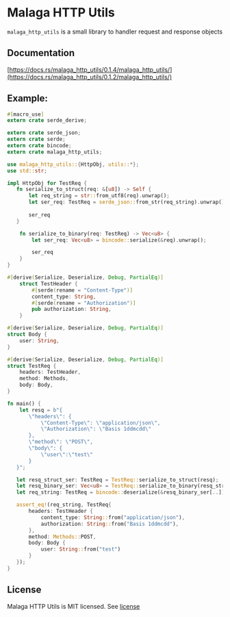 # Malaga HTTP Utils

`malaga_http_utils` is a small library to handler request and response objects

## Documentation

[https://docs.rs/malaga_http_utils/0.1.4/malaga_http_utils/](https://docs.rs/malaga_http_utils/0.1.2/malaga_http_utils/)

## Example:

```rust
#[macro_use]
extern crate serde_derive;

extern crate serde_json;
extern crate serde;
extern crate bincode;
extern crate malaga_http_utils;

use malaga_http_utils::{HttpObj, utils::*};
use std::str;

impl HttpObj for TestReq {
   fn serialize_to_struct(req: &[u8]) -> Self {
       let req_string = str::from_utf8(req).unwrap();
       let ser_req: TestReq = serde_json::from_str(req_string).unwrap();
       
       ser_req
   }

    fn serialize_to_binary(req: TestReq) -> Vec<u8> {
        let ser_req: Vec<u8> = bincode::serialize(&req).unwrap();

        ser_req
    } 
}

#[derive(Serialize, Deserialize, Debug, PartialEq)]
    struct TestHeader {
        #[serde(rename = "Content-Type")]
        content_type: String,
        #[serde(rename = "Authorization")]
        pub authorization: String,
    }

#[derive(Serialize, Deserialize, Debug, PartialEq)]
struct Body {
    user: String,
}

#[derive(Serialize, Deserialize, Debug, PartialEq)]
struct TestReq {
    headers: TestHeader,
    method: Methods,
    body: Body,
}

fn main() {
    let resq = b"{
       \"headers\": {
           \"Content-Type\": \"application/json\",
           \"Authorization\": \"Basis 1ddmcdd\"
       },
       \"method\": \"POST\",
       \"body\": {
           \"user\":\"test\"
       }
   }";

   let resq_struct_ser: TestReq = TestReq::serialize_to_struct(resq);
   let resq_binary_ser: Vec<u8> = TestReq::serialize_to_binary(resq_struct_ser);
   let req_string: TestReq = bincode::deserialize(&resq_binary_ser[..]).unwrap();

   assert_eq!(req_string, TestReq{
       headers: TestHeader {
           content_type: String::from("application/json"),
           authorization: String::from("Basis 1ddmcdd"),
       },
       method: Methods::POST,
       body: Body {
           user: String::from("test")
       }
   });
}
```

## License

Malaga HTTP Utils is MIT licensed. See [license](LICENSE)